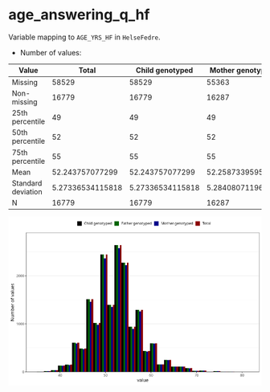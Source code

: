 # age_answering_q_hf
Variable mapping to `AGE_YRS_HF` in `HelseFedre`.
- Number of values:

| Value | Total | Child genotyped | Mother genotyped | Father genotyped |
| ----- | ----- | --------------- | ---------------- | ---------------- |
| Missing | 58529 | 58529 | 55363 | 33305 |
| Non-missing | 16779 | 16779 | 16287 | 16779 |
| 25th percentile | 49 | 49 | 49 | 49 |
| 50th percentile | 52 | 52 | 52 | 52 |
| 75th percentile | 55 | 55 | 55 | 55 |
| Mean | 52.243757077299 | 52.243757077299 | 52.2587339595997 | 52.243757077299 |
| Standard deviation | 5.27336534115818 | 5.27336534115818 | 5.28408071196325 | 5.27336534115818 |
| N | 16779 | 16779 | 16287 | 16779 |



![](age_answering_q_hf_n.png)



